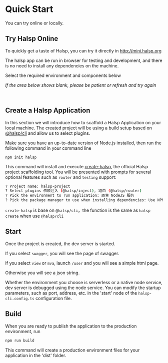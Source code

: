 # Quick Start

You can try online or locally.

## Try Halsp Online

To quickly get a taste of Halsp, you can try it directly in <http://mini.halsp.org>

The halsp app can be run in browser for testing and development, and there is no need to install any dependencies on the machine.

Select the required environment and components below

_If the area below shows blank, please be patient or refresh and try again_

<ClientOnly>
  <QuickStart />
</ClientOnly>

<br />

## Create a Halsp Application

In this section we will introduce how to scaffold a Halsp Application on your local machine. The created project will be using a build setup based on [@halsp/cli](./cli) and allow us to select plugins.

Make sure you have an up-to-date version of Node.js installed, then run the following command in your command line

```
npm init halsp
```

This command will install and execute [create-halsp](https://www.npmjs.com/package/create-halsp), the official Halsp project scaffolding tool. You will be presented with prompts for several optional features such as `router` and `testing` support:

```bash
? Project name: halsp-project
? Select plugins 依赖注入 (@halsp/inject), 路由 (@halsp/router)
? Pick the environment to run application: 原生 NodeJS 服务
? Pick the package manager to use when installing dependencies: Use NPM
```

`create-halsp` is base on `@halsp/cli`，the function is the same as `halsp create` when use `@halsp/cli`

## Start

Once the project is created, the dev server is started.

If you select `swagger`, you will see the page of swagger.

If you select `view` or `mva`, launch `/user` and you will see a simple html page.

Otherwise you will see a json string.

Whether the environment you choose is serverless or a native node service, dev server is debugged using the node service. You can modify the startup parameters, such as port, address, etc. in the 'start' node of the `halsp-cli.config.ts` configuration file.

## Build

When you are ready to publish the application to the production environment, run

```bash
npm run build
```

This command will create a production environment files for your application in the 'dist' folder.

